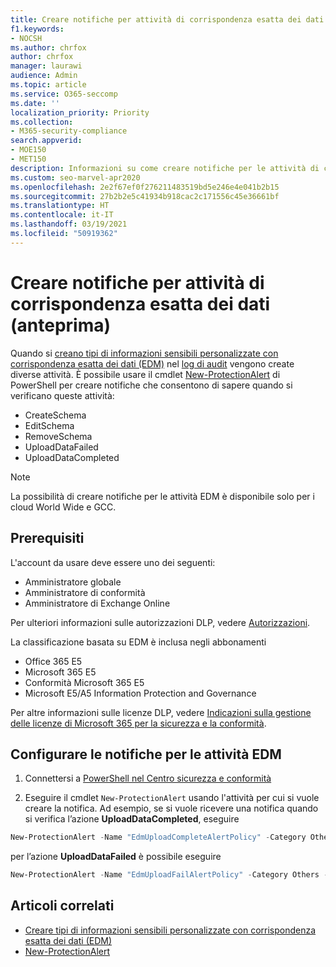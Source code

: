 ```yaml
---
title: Creare notifiche per attività di corrispondenza esatta dei dati (anteprima)
f1.keywords:
- NOCSH
ms.author: chrfox
author: chrfox
manager: laurawi
audience: Admin
ms.topic: article
ms.service: O365-seccomp
ms.date: ''
localization_priority: Priority
ms.collection:
- M365-security-compliance
search.appverid:
- MOE150
- MET150
description: Informazioni su come creare notifiche per le attività di corrispondenza esatta dei dati.
ms.custom: seo-marvel-apr2020
ms.openlocfilehash: 2e2f67ef0f276211483519bd5e246e4e041b2b15
ms.sourcegitcommit: 27b2b2e5c41934b918cac2c171556c45e36661bf
ms.translationtype: HT
ms.contentlocale: it-IT
ms.lasthandoff: 03/19/2021
ms.locfileid: "50919362"
---
```

# <a name="create-notifications-for-exact-data-match-activities-preview"></a>Creare notifiche per attività di corrispondenza esatta dei dati (anteprima)

Quando si [creano tipi di informazioni sensibili personalizzate con corrispondenza esatta dei dati (EDM)](create-custom-sensitive-information-types-with-exact-data-match-based-classification.md) nel [log di audit](search-the-audit-log-in-security-and-compliance.md#requirements-to-search-the-audit-log) vengono create diverse attività. È possibile usare il cmdlet [New-ProtectionAlert](/powershell/module/exchange/new-protectionalert?view=exchange-ps) di PowerShell per creare notifiche che consentono di sapere quando si verificano queste attività:

- CreateSchema
- EditSchema
- RemoveSchema
- UploadDataFailed
- UploadDataCompleted

> [!NOTE]
> La possibilità di creare notifiche per le attività EDM è disponibile solo per i cloud World Wide e GCC.

## <a name="pre-requisites"></a>Prerequisiti

L'account da usare deve essere uno dei seguenti:

- Amministratore globale
- Amministratore di conformità
- Amministratore di Exchange Online

Per ulteriori informazioni sulle autorizzazioni DLP, vedere [Autorizzazioni](data-loss-prevention-policies.md#permissions).

La classificazione basata su EDM è inclusa negli abbonamenti

- Office 365 E5
- Microsoft 365 E5
- Conformità Microsoft 365 E5
- Microsoft E5/A5 Information Protection and Governance

Per altre informazioni sulle licenze DLP, vedere [Indicazioni sulla gestione delle licenze di Microsoft 365 per la sicurezza e la conformità](/office365/servicedescriptions/microsoft-365-service-descriptions/microsoft-365-tenantlevel-services-licensing-guidance/microsoft-365-security-compliance-licensing-guidance#information-protection).

## <a name="configure-notifications-for-edm-activities"></a>Configurare le notifiche per le attività EDM

1. Connettersi a [PowerShell nel Centro sicurezza e conformità](/powershell/exchange/connect-to-scc-powershell?view=exchange-ps) 

2. Eseguire il cmdlet `New-ProtectionAlert` usando l'attività per cui si vuole creare la notifica.  Ad esempio, se si vuole ricevere una notifica quando si verifica l’azione **UploadDataCompleted**, eseguire

```powershell
New-ProtectionAlert -Name "EdmUploadCompleteAlertPolicy" -Category Others -NotifyUser <***address to send  notification to***> -ThreatType Activity -Operation UploadDataCompleted -Description "Custom alert policy to track when EDM upload Completed" -AggregationType None
```

per l’azione **UploadDataFailed** è possibile eseguire

```powershell
New-ProtectionAlert -Name "EdmUploadFailAlertPolicy" -Category Others -NotifyUser <***SMTP address to send notification to***> -ThreatType Activity -Operation UploadDataFailed -Description "Custom alert policy to track when EDM upload Failed" -AggregationType None -Severity High
```

## <a name="related-articles"></a>Articoli correlati

- [Creare tipi di informazioni sensibili personalizzate con corrispondenza esatta dei dati (EDM)](create-custom-sensitive-information-types-with-exact-data-match-based-classification.md)
- [New-ProtectionAlert](/powershell/module/exchange/new-protectionalert?view=exchange-ps)